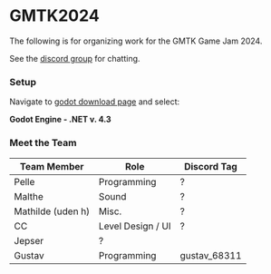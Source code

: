 # GMTK2024

The following is for organizing work for the GMTK Game Jam 2024.

See the [discord group](https://discord.com/channels/1274044172021796887/1274044172692881503) for chatting.

### Setup

Navigate to [godot download page](https://godotengine.org/download/) and select:

__Godot Engine - .NET v. 4.3__

### Meet the Team


| **Team Member** | **Role**         | **Discord Tag**     |
|-----------------|------------------|---------------------|
| Pelle   | Programming   | ?          |
| Malthe       | Sound      | ?    |
| Mathilde (uden h)      | Misc.          | ?      |
| CC      | Level Design / UI  | ?     |
| Jepser    | ?          |      |
| Gustav     | Programming | gustav_68311       |

